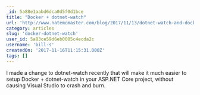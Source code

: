 ```yaml
---
_id: 5a88e1aabd6dca0d5f0d1bce
title: "Docker + dotnet-watch"
url: 'http://www.natemcmaster.com/blog/2017/11/13/dotnet-watch-and-docker/'
category: articles
slug: 'docker-dotnet-watch'
user_id: 5a83ce59d6eb0005c4ecda2c
username: 'bill-s'
createdOn: '2017-11-16T11:15:31.000Z'
tags: []
---
```


I made a change to dotnet-watch recently that will make it much easier to setup Docker + dotnet-watch in your ASP.NET Core project, without causing Visual Studio to crash and burn. 
